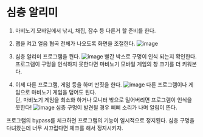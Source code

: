 # 심층 알리미

1. 마비노기 모바일에서 낚시, 채집, 잠수 등 다른거 할 준비를 한다.

2. 맵을 켜고 얼음 협곡 전체가 나오도록 화면을 조절한다.
![image](https://github.com/user-attachments/assets/87cf7ed1-ee0a-400a-9d8b-564a3a4c61db)


4. 심층 알리미 프로그램을 켠다.
![image](https://github.com/user-attachments/assets/cabad5b6-f821-4ced-b0f7-f847efddd84d)
빨간 박스로 구멍이 인식 되는지 확인한다.  
프로그램이 구멍을 인식하지 못한다면 마비노기 모바일 게임의 창 크기를 더 키워본다.

6. 이제 다른 프로그램, 게임 등을 하며 딴짓을 한다.
![image](https://github.com/user-attachments/assets/b2436a8d-9dd3-4eb4-9204-f6ba692b1776)
다른 프로그램이나 게임으로 마비노기 게임을 덮어도 된다.  
단, 마비노기 게임을 최소화 하거나 모니터 밖으로 밀어버리면 프로그램이 인식을 못한다!
![image](https://github.com/user-attachments/assets/dabe8884-5a51-4277-b529-1177cc362b87)
심층 구멍이 발견될 경우 삐삐 소리가 나며 알림이 뜬다.

프로그램의 bypass를 체크하면 프로그램의 기능이 일시적으로 정지된다.
심층 구멍을 다녀왔는데 너무 시끄럽다면 체크를 해서 정지시키자.
